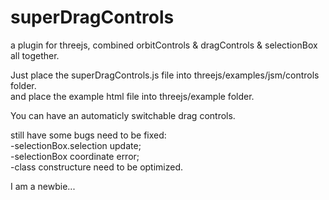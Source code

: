 # superDragControls
a plugin for threejs, combined orbitControls &amp; dragControls &amp; selectionBox all together.

Just place the superDragControls.js file into threejs/examples/jsm/controls folder.<br>
and place the example html file into threejs/example folder.

You can have an automaticly switchable drag controls.

still have some bugs need to be fixed:<br>
-selectionBox.selection update;<br>
-selectionBox coordinate error;<br>
-class constructure need to be optimized.<br>

I am a newbie...
